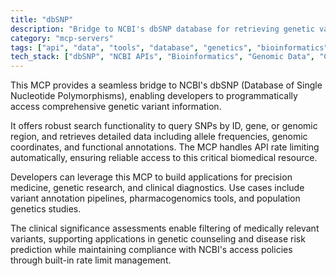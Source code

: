 ```yaml
---
title: "dbSNP"
description: "Bridge to NCBI's dbSNP database for retrieving genetic variant information, including SNP data, search, and clinical significance with rate limit handling."
category: "mcp-servers"
tags: ["api", "data", "tools", "database", "genetics", "bioinformatics", "precision medicine", "clinical diagnostics"]
tech_stack: ["dbSNP", "NCBI APIs", "Bioinformatics", "Genomic Data", "Clinical Genetics", "SNP data retrieval"]
---
```


This MCP provides a seamless bridge to NCBI's dbSNP (Database of Single Nucleotide Polymorphisms), enabling developers to programmatically access comprehensive genetic variant information. 

It offers robust search functionality to query SNPs by ID, gene, or genomic region, and retrieves detailed data including allele frequencies, genomic coordinates, and functional annotations. The MCP handles API rate limiting automatically, ensuring reliable access to this critical biomedical resource.

Developers can leverage this MCP to build applications for precision medicine, genetic research, and clinical diagnostics. Use cases include variant annotation pipelines, pharmacogenomics tools, and population genetics studies. 

The clinical significance assessments enable filtering of medically relevant variants, supporting applications in genetic counseling and disease risk prediction while maintaining compliance with NCBI's access policies through built-in rate limit management.